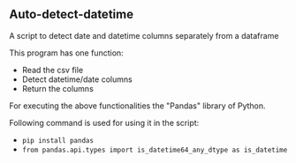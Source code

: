 ## Auto-detect-datetime

A script to detect date and datetime columns separately from a dataframe

This program has one function:

* Read the csv file
* Detect datetime/date columns
* Return the columns


For executing the above functionalities the "Pandas" library of Python.

Following command is used for using it in the script:

* `pip install pandas`
* `from pandas.api.types import is_datetime64_any_dtype as is_datetime`
